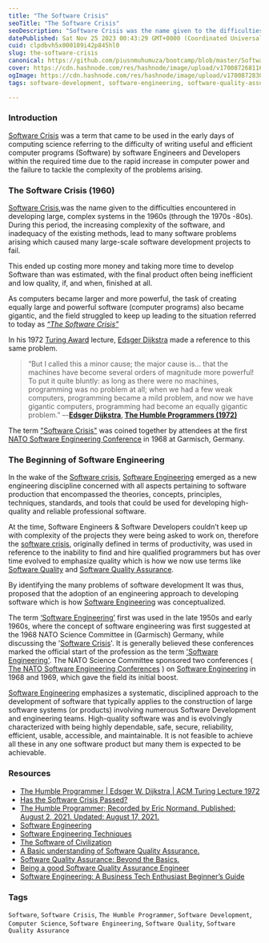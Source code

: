```yaml
---
title: "The Software Crisis"
seoTitle: "The Software Crisis"
seoDescription: "Software Crisis was the name given to the difficulties encountered in developing large, complex systems in the 1960s (through the 1970s -80s)."
datePublished: Sat Nov 25 2023 00:43:29 GMT+0000 (Coordinated Universal Time)
cuid: clpdbvh5x000109i42p845hl0
slug: the-software-crisis
canonical: https://github.com/piusnmuhumuza/bootcamp/blob/master/Software%20Engineering/theSoftwareCrisis.md
cover: https://cdn.hashnode.com/res/hashnode/image/upload/v1700872681166/d690558d-a854-4df3-9cfa-2d0bc9b32b4d.jpeg
ogImage: https://cdn.hashnode.com/res/hashnode/image/upload/v1700872830713/0ef06cde-921c-4d12-b7ad-f2a7e60e3587.jpeg
tags: software-development, software-engineering, software-quality-assurance, software-crisis, the-humble-programmer

---
```


### Introduction

[Software Crisis](https://en.wikipedia.org/wiki/Software_crisis) was a term that came to be used in the early days of computing science referring to the difficulty of writing useful and efficient computer programs (Software) by software Engineers and Developers within the required time due to the rapid increase in computer power and the failure to tackle the complexity of the problems arising.

### The Software Crisis (1960)

[Software Crisis](https://en.wikipedia.org/wiki/Software_crisis),was the name given to the difficulties encountered in developing large, complex systems in the 1960s (through the 1970s -80s). During this period, the increasing complexity of the software, and inadequacy of the existing methods, lead to many software problems arising which caused many large-scale software development projects to fail.

This ended up costing more money and taking more time to develop Software than was estimated, with the final product often being inefficient and low quality, if, and when, finished at all.

As computers became larger and more powerful, the task of creating equally large and powerful software (computer programs) also became gigantic, and the field struggled to keep up leading to the situation referred to today as [_“The Software Crisis”_](https://en.wikipedia.org/wiki/Software_crisis)

In his 1972 [Turing Award](https://en.wikipedia.org/wiki/Turing_Award) lecture, [Edsger Dijkstra](https://en.wikipedia.org/wiki/Edsger_W._Dijkstra) made a reference to this same problem.

> “But I called this a minor cause; the major cause is... that the machines have become several orders of magnitude more powerful! To put it quite bluntly: as long as there were no machines, programming was no problem at all; when we had a few weak computers, programming became a mild problem, and now we have gigantic computers, programming had become an equally gigantic problem.” –-**[Edsger Dijkstra](https://en.wikipedia.org/wiki/Edsger_W._Dijkstra), [The Humble Programmers (1972)](https://github.com/piusnmuhumuza/bootcamp/blob/master/Software%20Engineering/theHumbleProgrammer.md)**

The term ["Software Crisis"]( https://en.wikipedia.org/wiki/Software_crisis) was coined together by attendees at the first [NATO Software Engineering Conference](https://en.wikipedia.org/wiki/NATO_Software_Engineering_Conferences) in 1968 at Garmisch, Germany.

### The Beginning of Software Engineering

In the wake of the [Software crisis](https://en.wikipedia.org/wiki/Software_crisis), [Software Engineering](https://piusnmuhumuza.medium.com/software-engineering-a-business-tech-enthusiast-beginners-guide-1961aa73d76) emerged as a new engineering discipline concerned with all aspects pertaining to software production that encompassed the theories, concepts, principles, techniques, standards, and tools that could be used for developing high-quality and reliable professional software.

At the time, Software Engineers & Software Developers couldn’t keep up with complexity of the projects they were being asked to work on, therefore the [software crisis](https://en.wikipedia.org/wiki/Software_crisis), originally defined in terms of productivity, was used in reference to the inability to find and hire qualified programmers but has over time evolved to emphasize quality which is how we now use terms like [Software Quality](https://en.wikipedia.org/wiki/Software_quality) and [Software Quality Assurance](https://medium.com/@piusnmuhumuza/a-basic-understanding-of-software-quality-assurance-307317b82867).

By identifying the many problems of software development It was thus, proposed that the adoption of an engineering approach to developing software which is how [Software Engineering](https://piusnmuhumuza.medium.com/software-engineering-a-business-tech-enthusiast-beginners-guide-1961aa73d76) was conceptualized.

The term [‘Software Engineering’](https://piusnmuhumuza.medium.com/software-engineering-a-business-tech-enthusiast-beginners-guide-1961aa73d76) first was used in the late 1950s and early 1960s, where the concept of software engineering was first suggested at the 1968 NATO Science Committee in (Garmisch) Germany, while discussing the '[Software Crisis](https://en.wikipedia.org/wiki/Software_crisis)'. It is generally believed these conferences marked the official start of the profession as the term ['Software Engineering'](https://piusnmuhumuza.medium.com/software-engineering-a-business-tech-enthusiast-beginners-guide-1961aa73d76).
The NATO Science Committee sponsored two conferences ( [The NATO Software Engineering Conferences]( http://homepages.cs.ncl.ac.uk/brian.randell/NATO/)  ) on [Software Engineering](https://piusnmuhumuza.medium.com/software-engineering-a-business-tech-enthusiast-beginners-guide-1961aa73d76) in 1968 and 1969, which gave the field its initial boost.

[Software Engineering](https://piusnmuhumuza.medium.com/software-engineering-a-business-tech-enthusiast-beginners-guide-1961aa73d76) emphasizes a systematic, disciplined approach to the development of software that typically applies to the construction of large software systems (or products) involving numerous Software Development and engineering teams.
High-quality software was and is evolvingly characterized with being highly dependable, safe, secure, reliability, efficient, usable, accessible, and maintainable. It is not feasible to achieve all these in any one software product but many them is expected to be achievable.

### Resources

* [The Humble Programmer | Edsger W. Dijkstra | ACM Turing Lecture 1972](https://www.youtube.com/watch?v=0dGXRK8FUVg&ab_channel=RenTristandelaCruz)
* [Has the Software Crisis Passed?]( https://medium.com/@ryancohane/has-the-software-crisis-passed-d45ce975a1e7)
* [The Humble Programmer; Recorded by Eric Normand. Published: August 2, 2021. Updated: August 17, 2021.]( https://lispcast.com/the-humble-programmer/)
* [Software Engineering](https://github.com/piusnmuhumuza/bootcamp/blob/master/Software%20Engineering/resources/The%20NATO%20Software%20Engineering%20Conferences/software-engineering_nato1968.pdf)
* [Software Engineering Techniques](https://github.com/piusnmuhumuza/bootcamp/blob/master/Software%20Engineering/resources/The%20NATO%20Software%20Engineering%20Conferences/Software-Engineering-techniques_nato1969.pdf)
* [The Software of Civilization](https://foresight.org/the-software-of-civilization/)
* [A Basic understanding of Software Quality Assurance.](https://medium.com/@piusnmuhumuza/a-basic-understanding-of-software-quality-assurance-307317b82867)
* [Software Quality Assurance: Beyond the Basics.](https://piusnmuhumuza.medium.com/software-quality-assurance-beyond-the-basics-f159780bc55f)
* [Being a good Software Quality Assurance Engineer](https://piusnmuhumuza.medium.com/being-a-good-software-quality-assurance-engineer-9e229eba89d6)
* [Software Engineering: A Business Tech Enthusiast Beginner’s Guide](https://piusnmuhumuza.medium.com/software-engineering-a-business-tech-enthusiast-beginners-guide-1961aa73d76)

### Tags

``Software``, ``Software Crisis``, ``The Humble Programmer``, ``Software Development``, ``Computer Science``, ``Software Engineering``, ``Software Quality``, ``Software Quality Assurance``